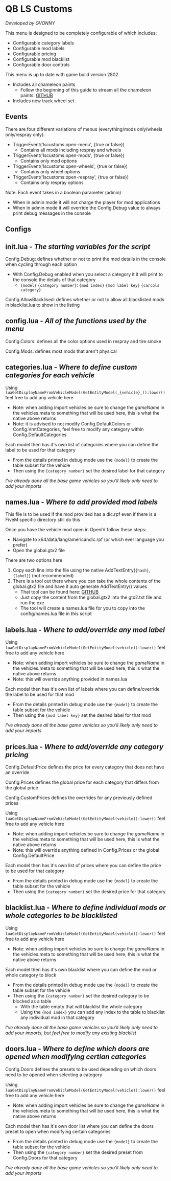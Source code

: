 # QB LS Customs
_Developed by GVONNY_

This menu is designed to be completely configurable of which includes:
- Configurable category labels
- Configurable mod labels
- Configurable pricing
- Configurable mod blacklist
- Configurable door controls

This menu is up to date with game build version 2802
- Includes all chameleon paints
  - Follow the beginning of this guide to stream all the chameleon paints: [GITHUB](https://forum.cfx.re/t/how-to-get-the-chameleon-paints/4869883)
- Includes new track wheel set

## Events
There are four different variations of menus (everything/mods only/wheels only/respray only):
- TriggerEvent('lscustoms:open-menu', {true or false})
  - Contains all mods including respray and wheels
- TriggerEvent('lscustoms:open-mods', {true or false})
  - Contains only mod options
- TriggerEvent('lscustoms:open-wheels', {true or false})
  - Contains only wheel options
-  TriggerEvent('lscustoms:open-respray', {true or false})
    - Contains only respray options

Note: Each event takes in a boolean parameter (admin)
- When in admin mode it will not charge the player for mod applications
- When in admin mode it will override the Config.Debug value to always print debug messages in the console

## Configs
**init.lua** - _The starting variables for the script_
---
Config.Debug: defines whether or not to print the mod details in the console when cycling through each option
- With Config.Debug enabled when you select a category it it will print to the console the details of that category
  - `{model}` `{category number}`: `{mod index}` `{mod label key}` `{carcols category}`

Config.AllowBlacklised: defines whether or not to allow all blacklisted mods in blacklist.lua to show in the listing

**config.lua** - _All of the functions used by the menu_
---
Config.Colors: defines all the color options used in respray and tire smoke

Config.Mods: defines most mods that aren't physical

**categories.lua** - _Where to define custom categories for each vehicle_
---
Using ```luaGetDisplayNameFromVehicleModel(GetEntityModel(_{vehicle}_)):lower()``` feel free to add any vehicle here
- Note: when adding import vehicles be sure to change the *gameName* in the vehicles.meta to something that will be used here, this is what the native above returns
- Note: it is advised to not modify Config.DefaultColors or Config.VmtCategories, feel free to modify any category within Config.DefaultCategories

Each model then has it's own list of categories where you can define the label to be used for that category

- From the details printed in debug mode use the `{model}` to create the table subset for the vehicle
- Then using the `{category number}` set the desired label for that category

_I've already done all the base game vehicles so you'll likely only need to add your imports_

**names.lua** - _Where to add provided mod labels_
---
This file is to be used if the mod provided has a dlc.rpf even if there is a FiveM specific directory still do this

Once you have the vehicle mod open in OpenIV follow these steps:
- Navigate to x64/data/lang/americandlc.rpf (or which ever language you prefer)
- Open the global.gtx2 file

There are two options here

1. Copy each line into the file using the native AddTextEntry(`{hash}`, `{label}`) (not recommended)
2. There is a tool out there where you can take the whole contents of the global.gtx2 file and have it auto generate AddTextEntry() values
    * That tool can be found here: [GITHUB](https://github.com/Starystars67/FiveM-names.lua-Maker/releases)
    * Just copy the content from the global.gtx2 into the gtx2.txt file and run the exe
    * The tool will create a names.lua file for you to copy into the config/names.lua file in this script

**labels.lua** - _Where to add/override any mod label_
---
Using ```luaGetDisplayNameFromVehicleModel(GetEntityModel(vehicle)):lower()``` feel free to add any vehicle here
- Note: when adding import vehicles be sure to change the *gameName* in the vehicles.meta to something that will be used here, this is what the native above returns
- Note: this will override anything provided in names.lua

Each model then has it's own list of labels where you can define/override the label to be used for that mod

- From the details printed in debug mode use the `{model}` to create the table subset for the vehicle
- Then using the `{mod label key}` set the desired label for that mod

_I've already done all the base game vehicles so you'll likely only need to add your imports_

**prices.lua** - _Where to add/override any category pricing_
---
Config.DefaultPrice defines the price for every category that does not have an override

Config.Prices defines the global price for each category that differs from the global price

Config.CustomPrices defines the overrides for any previously defined prices

Using ```luaGetDisplayNameFromVehicleModel(GetEntityModel(vehicle)):lower()``` feel free to add any vehicle here
- Note: when adding import vehicles be sure to change the *gameName* in the vehicles.meta to something that will be used here, this is what the native above returns
- Note: this will override anything defined in Config.Prices or the global Config.DefaultPrice

Each model then has it's own list of prices where you can define the price to be used for that category

- From the details printed in debug mode use the `{model}` to create the table subset for the vehicle
- Then using the `{category number}` set the desired price for that category

**blacklist.lua** - _Where to define individual mods or whole categories to be blacklisted_
---
Using ```luaGetDisplayNameFromVehicleModel(GetEntityModel(vehicle)):lower()``` feel free to add any vehicle here
- Note: when adding import vehicles be sure to change the *gameName* in the vehicles.meta to something that will be used here, this is what the native above returns

Each model then has it's own blacklist where you can define the mod or whole category to block

- From the details printed in debug mode use the `{model}` to create the table subset for the vehicle
- Then using the `{category number}` set the desired category to be blocked as a table
  - With the table empty that will blacklist the whole category
  - Using the `{mod index}` you can add any index to the table to blacklist any individual mod in that category

_I've already done all the base game vehicles so you'll likely only need to add your imports, but feel free to modify any existing blacklist_

**doors.lua** - _Where to define which doors are opened when modifying certian categories_
---
Config.Doors defines the presets to be used depending on which doors need to be opened when selecting a category

Using ```luaGetDisplayNameFromVehicleModel(GetEntityModel(vehicle)):lower()``` feel free to add any vehicle here
- Note: when adding import vehicles be sure to change the *gameName* in the vehicles.meta to something that will be used here, this is what the native above returns

Each model then has it's own door list where you can define the doors preset to open when modifying certain categories

- From the details printed in debug mode use the `{model}` to create the table subset for the vehicle
- Then using the `{category number}` set the desired preset from Config.Doors for that category

_I've already done all the base game vehicles so you'll likely only need to add your imports_

